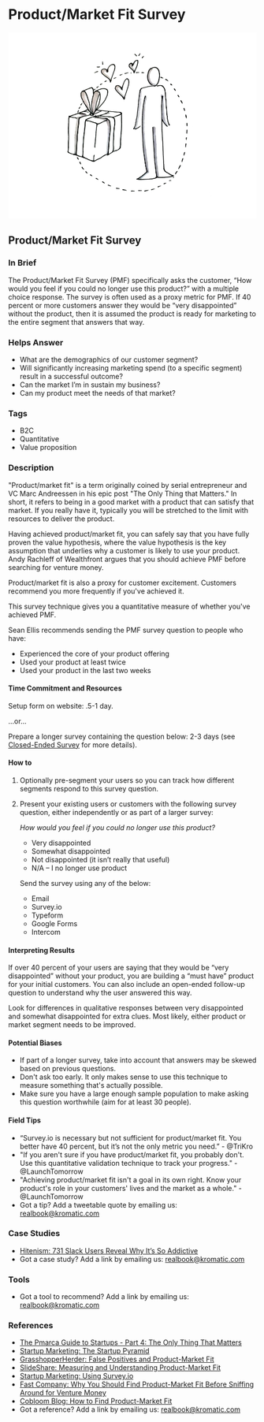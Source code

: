 # Product/Market Fit Survey

![](../.gitbook/assets/illustration-product-market-fit-survey.png)

## Product/Market Fit Survey

### In Brief

The Product/Market Fit Survey \(PMF\) specifically asks the customer, “How would you feel if you could no longer use this product?” with a multiple choice response. The survey is often used as a proxy metric for PMF. If 40 percent or more customers answer they would be “very disappointed” without the product, then it is assumed the product is ready for marketing to the entire segment that answers that way.

### Helps Answer

* What are the demographics of our customer segment?
* Will significantly increasing marketing spend \(to a specific segment\) result in a successful outcome?
* Can the market I’m in sustain my business?
* Can my product meet the needs of that market?

### Tags

* B2C
* Quantitative
* Value proposition

### Description

"Product/market fit" is a term originally coined by serial entrepreneur and VC Marc Andreessen in his epic post "The Only Thing that Matters." In short, it refers to being in a good market with a product that can satisfy that market. If you really have it, typically you will be stretched to the limit with resources to deliver the product.

Having achieved product/market fit, you can safely say that you have fully proven the value hypothesis, where the value hypothesis is the key assumption that underlies why a customer is likely to use your product. Andy Rachleff of Wealthfront argues that you should achieve PMF before searching for venture money.

Product/market fit is also a proxy for customer excitement. Customers recommend you more frequently if you've achieved it.

This survey technique gives you a quantitative measure of whether you've achieved PMF.

Sean Ellis recommends sending the PMF survey question to people who have:

* Experienced the core of your product offering
* Used your product at least twice
* Used your product in the last two weeks

#### Time Commitment and Resources

Setup form on website: .5-1 day.

...or...

Prepare a longer survey containing the question below: 2-3 days \(see [Closed-Ended Survey](../4-evaluative-market-experiment/closed-end-survey.md) for more details\).

#### How to

1. Optionally pre-segment your users so you can track how different segments respond to this survey question.
2. Present your existing users or customers with the following survey question, either independently or as part of a larger survey: 



   _How would you feel if you could no longer use this product?_

   * Very disappointed
   * Somewhat disappointed
   * Not disappointed \(it isn’t really that useful\)
   * N/A – I no longer use product



   Send the survey using any of the below:

   * Email
   * Survey.io
   * Typeform
   * Google Forms
   * Intercom

#### Interpreting Results

If over 40 percent of your users are saying that they would be “very disappointed” without your product, you are building a “must have” product for your initial customers. You can also include an open-ended follow-up question to understand why the user answered this way.

Look for differences in qualitative responses between very disappointed and somewhat disappointed for extra clues. Most likely, either product or market segment needs to be improved.

#### Potential Biases

* If part of a longer survey, take into account that answers may be skewed based on previous questions.
* Don't ask too early. It only makes sense to use this technique to measure something that's actually possible.
* Make sure you have a large enough sample population to make asking this question worthwhile \(aim for at least 30 people\).

#### Field Tips

* “Survey.io is necessary but not sufficient for product/market fit. You better have 40 percent, but it’s not the only metric you need.” - @TriKro
* "If you aren't sure if you have product/market fit, you probably don't. Use this quantitative validation technique to track your progress." - @LaunchTomorrow
* "Achieving product/market fit isn't a goal in its own right. Know your product's role in your customers' lives and the market as a whole." - @LaunchTomorrow
* Got a tip? Add a tweetable quote by emailing us: [realbook@kromatic.com](mailto:realbook@kromatic.com)

### Case Studies

* [Hitenism: 731 Slack Users Reveal Why It’s So Addictive](https://hitenism.com/slack-product-market-fit-survey/)
* Got a case study? Add a link by emailing us: [realbook@kromatic.com](mailto:realbook@kromatic.com) 

### Tools

* Got a tool to recommend? Add a link by emailing us: [realbook@kromatic.com](mailto:realbook@kromatic.com)

### References

* [The Pmarca Guide to Startups - Part 4: The Only Thing That Matters](http://pmarchive.com/guide_to_startups_part4.html)
* [Startup Marketing: The Startup Pyramid](http://www.startup-marketing.com/the-startup-pyramid/)
* [GrasshopperHerder: False Positives and Product-Market Fit](https://grasshopperherder.com/false-positives-and-product-market-fit/)
* [SlideShare: Measuring and Understanding Product-Market Fit](https://www.slideshare.net/hiten1/measuring-understanding-productmarket-fit-qualitatively/8-Do_you_have_productmarket_fit)
* [Startup Marketing: Using Survey.io](http://www.startup-marketing.com/using-survey-io/)
* [Fast Company: Why You Should Find Product-Market Fit Before Sniffing Around for Venture Money](https://www.fastcompany.com/3014841/why-you-should-find-product-market-fit-before-sniffing-around-for-venture-money?show_rev_content)
* [Cobloom Blog: How to Find Product-Market Fit](https://www.cobloom.com/blog/how-good-is-david-cummings-approach-to-product/market-fit)
* Got a reference? Add a link by emailing us: [realbook@kromatic.com](https://github.com/trikro/the-real-startup-book/tree/6a17bc36666863334ffdefad4f2a9abf3e12ce13/part6-evaluative_product_experiment/realbook@kromatic.com)

